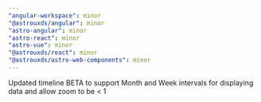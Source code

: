 ```yaml
---
"angular-workspace": minor
"@astrouxds/angular": minor
"astro-angular": minor
"astro-react": minor
"astro-vue": minor
"@astrouxds/react": minor
"@astrouxds/astro-web-components": minor
---
```


Updated timeline BETA to support Month and Week intervals for displaying data and allow zoom to be < 1
